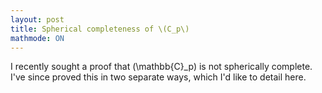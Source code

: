 ```yaml
---
layout: post
title: Spherical completeness of \(C_p\)
mathmode: ON
---
```


I recently sought a proof that \(\mathbb{C}_p\) is not spherically complete. I've since proved this in two separate ways, which I'd like to detail here.